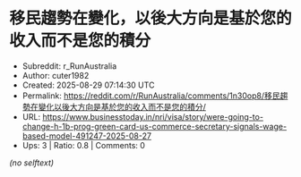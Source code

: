 # 移民趨勢在變化，以後大方向是基於您的收入而不是您的積分

- Subreddit: r_RunAustralia
- Author: cuter1982
- Created: 2025-08-29 07:14:30 UTC
- Permalink: https://reddit.com/r/RunAustralia/comments/1n30op8/移民趨勢在變化以後大方向是基於您的收入而不是您的積分/
- URL: https://www.businesstoday.in/nri/visa/story/were-going-to-change-h-1b-prog-green-card-us-commerce-secretary-signals-wage-based-model-491247-2025-08-27
- Ups: 3 | Ratio: 0.8 | Comments: 0

_(no selftext)_
